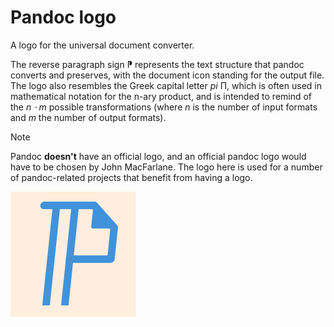# Pandoc logo

A logo for the universal document converter.

The reverse paragraph sign ⁋ represents the text structure that pandoc
converts and preserves, with the document icon standing for the output
file. The logo also resembles the Greek capital letter *pi* Π, which is
often used in mathematical notation for the n-ary product, and is
intended to remind of the *n ⋅ m* possible transformations (where *n* is
the number of input formats and *m* the number of output formats).

> [!NOTE]
>
> Pandoc **doesn't** have an official logo, and an official pandoc logo
> would have to be chosen by John MacFarlane. The logo here is used for
> a number of pandoc-related projects that benefit from having a logo.

![pandoc logo][svg]

[svg]: https://raw.githubusercontent.com/tarleb/pandoc-logo/main/pandoc.svg
